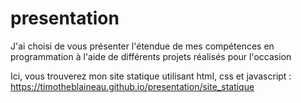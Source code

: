 # presentation
J'ai choisi de vous présenter l'étendue de mes compétences en programmation à l'aide de différents projets réalisés pour l'occasion

Ici, vous trouverez mon site statique utilisant html, css et javascript :
https://timotheblaineau.github.io/presentation/site_statique

